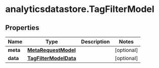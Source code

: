 # analyticsdatastore.TagFilterModel

## Properties

Name | Type | Description | Notes
------------ | ------------- | ------------- | -------------
**meta** | [**MetaRequestModel**](MetaRequestModel.md) |  | [optional] 
**data** | [**TagFilterModelData**](TagFilterModelData.md) |  | [optional] 


